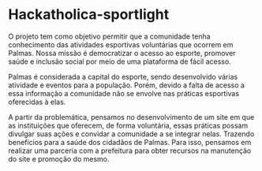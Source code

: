 # Hackatholica-sportlight
O projeto tem como objetivo permitir que a comunidade tenha conhecimento das atividades esportivas voluntárias que ocorrem em Palmas. 
Nossa missão é democratizar o acesso ao esporte, promover saúde e inclusão social por meio de uma plataforma de fácil acesso.

Palmas é considerada a capital do esporte, sendo desenvolvido várias atividade e eventos para a população. Porém, devido a falta de acesso a essa informação a comunidade não se envolve nas práticas esportivas oferecidas à elas.

A partir da problemática, pensamos no desenvolvimento de um site em que as instituições que oferecem, de forma voluntária, essas práticas possam divulgar suas ações e convidar a comunidade a se integrar nelas. Trazendo benefícios para a saúde dos cidadãos de Palmas. Para isso, pensamos em realizar uma parceria com a prefeitura para obter recursos na manutenção do site e promoção do mesmo.
